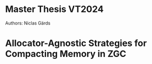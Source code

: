 # Master Thesis VT2024

Authors: Niclas Gärds

# Allocator-Agnostic Strategies for Compacting Memory in ZGC
